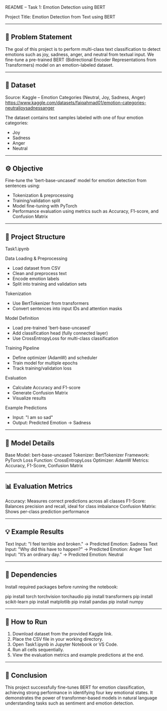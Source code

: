 
 README – Task 1: Emotion Detection using BERT

Project Title:
Emotion Detection from Text using BERT

------------------------------------------------------------
📌 Problem Statement
------------------------------------------------------------
The goal of this project is to perform multi-class text classification to detect emotions such as
joy, sadness, anger, and neutral from textual input. We fine-tune a pre-trained BERT
(Bidirectional Encoder Representations from Transformers) model on an emotion-labeled dataset.

------------------------------------------------------------
📂 Dataset
------------------------------------------------------------
Source:
Kaggle – Emotion Categories (Neutral, Joy, Sadness, Anger)
https://www.kaggle.com/datasets/faiqahmad01/emotion-categories-neutraljoysadnessanger

The dataset contains text samples labeled with one of four emotion categories:
- Joy
- Sadness
- Anger
- Neutral

------------------------------------------------------------
⚙️ Objective
------------------------------------------------------------
Fine-tune the 'bert-base-uncased' model for emotion detection from sentences using:
- Tokenization & preprocessing
- Training/validation split
- Model fine-tuning with PyTorch
- Performance evaluation using metrics such as Accuracy, F1-score, and Confusion Matrix

------------------------------------------------------------
🧩 Project Structure
------------------------------------------------------------
Task1.ipynb

Data Loading & Preprocessing
 - Load dataset from CSV
 - Clean and preprocess text
 - Encode emotion labels
 - Split into training and validation sets

Tokenization
 - Use BertTokenizer from transformers
 - Convert sentences into input IDs and attention masks

Model Definition
 - Load pre-trained 'bert-base-uncased'
 - Add classification head (fully connected layer)
 - Use CrossEntropyLoss for multi-class classification

Training Pipeline
 - Define optimizer (AdamW) and scheduler
 - Train model for multiple epochs
 - Track training/validation loss

Evaluation
 - Calculate Accuracy and F1-score
 - Generate Confusion Matrix
 - Visualize results

Example Predictions
 - Input: "I am so sad"
 - Output: Predicted Emotion → Sadness

------------------------------------------------------------
🧠 Model Details
------------------------------------------------------------
Base Model: bert-base-uncased
Tokenizer: BertTokenizer
Framework: PyTorch
Loss Function: CrossEntropyLoss
Optimizer: AdamW
Metrics: Accuracy, F1-Score, Confusion Matrix

------------------------------------------------------------
📊 Evaluation Metrics
------------------------------------------------------------
Accuracy: Measures correct predictions across all classes
F1-Score: Balances precision and recall, ideal for class imbalance
Confusion Matrix: Shows per-class prediction performance

------------------------------------------------------------
💡 Example Results
------------------------------------------------------------
Text Input: "I feel terrible and broken." → Predicted Emotion: Sadness
Text Input: "Why did this have to happen?" → Predicted Emotion: Anger
Text Input: "It’s an ordinary day." → Predicted Emotion: Neutral

------------------------------------------------------------
🧰 Dependencies
------------------------------------------------------------
Install required packages before running the notebook:

pip install torch torchvision torchaudio
pip install transformers
pip install scikit-learn
pip install matplotlib
pip install pandas
pip install numpy

------------------------------------------------------------
🚀 How to Run
------------------------------------------------------------
1. Download dataset from the provided Kaggle link.
2. Place the CSV file in your working directory.
3. Open Task1.ipynb in Jupyter Notebook or VS Code.
4. Run all cells sequentially.
5. View the evaluation metrics and example predictions at the end.

------------------------------------------------------------
🏁 Conclusion
------------------------------------------------------------
This project successfully fine-tunes BERT for emotion classification, achieving strong performance
in identifying four key emotional states. It demonstrates the power of transformer-based models
in natural language understanding tasks such as sentiment and emotion detection.

